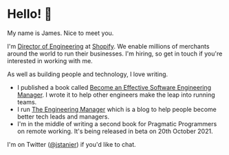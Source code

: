 # Hello! :wave:

My name is James. Nice to meet you.  

I'm [Director of Engineering](https://www.linkedin.com/in/jstanier/) at [Shopify](https://www.shopify.com). We enable millions of merchants around the world to run their businesses. I'm hiring, so get in touch if you're interested in working with me.

As well as building people and technology, I love writing.

* I published a book called [Become an Effective Software Engineering Manager](https://www.theengineeringmanager.com/book/). I wrote it to help other engineers make the leap into running teams.
* I run [The Engineering Manager](https://www.theengineeringmanager.com) which is a blog to help people become better tech leads and managers.
* I'm in the middle of writing a second book for Pragmatic Programmers on remote working. It's being released in beta on 20th October 2021.

I'm on Twitter ([@jstanier](https://www.twitter.com/jstanier)) if you'd like to chat.
